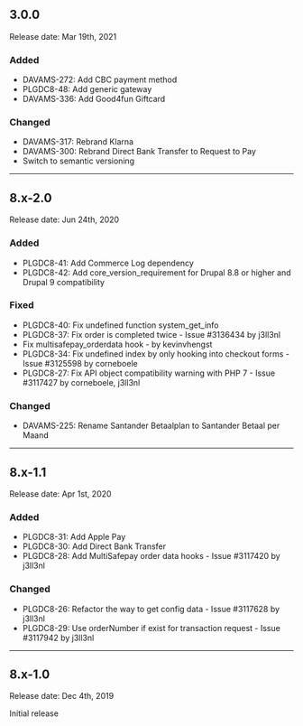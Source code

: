 ## 3.0.0
Release date: Mar 19th, 2021

### Added
+ DAVAMS-272: Add CBC payment method
+ PLGDC8-48: Add generic gateway
+ DAVAMS-336: Add Good4fun Giftcard

### Changed
+ DAVAMS-317: Rebrand Klarna
+ DAVAMS-300: Rebrand Direct Bank Transfer to Request to Pay
+ Switch to semantic versioning

***

## 8.x-2.0
Release date: Jun 24th, 2020

### Added
+ PLGDC8-41: Add Commerce Log dependency
+ PLGDC8-42: Add core_version_requirement for Drupal 8.8 or higher and Drupal 9 compatibility

### Fixed
+ PLGDC8-40: Fix undefined function system_get_info
+ PLGDC8-37: Fix order is completed twice - Issue #3136434 by j3ll3nl
+ Fix multisafepay_orderdata hook - by kevinvhengst
+ PLGDC8-34: Fix undefined index by only hooking into checkout forms - Issue #3125598 by corneboele
+ PLGDC8-27: Fix API object compatibility warning with PHP 7 - Issue #3117427 by corneboele, j3ll3nl

### Changed
+ DAVAMS-225: Rename Santander Betaalplan to Santander Betaal per Maand

***

## 8.x-1.1
Release date: Apr 1st, 2020

### Added
+ PLGDC8-31: Add Apple Pay
+ PLGDC8-30: Add Direct Bank Transfer
+ PLGDC8-28: Add MultiSafepay order data hooks - Issue #3117420 by j3ll3nl

### Changed
+ PLGDC8-26: Refactor the way to get config data - Issue #3117628 by j3ll3nl
+ PLGDC8-29: Use orderNumber if exist for transaction request - Issue #3117942 by j3ll3nl

***

## 8.x-1.0
Release date: Dec 4th, 2019

Initial release
